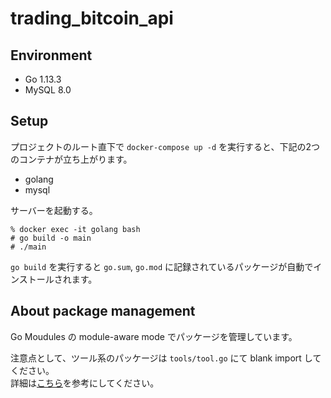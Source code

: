 # trading_bitcoin_api

## Environment
- Go 1.13.3
- MySQL 8.0

## Setup
プロジェクトのルート直下で `docker-compose up -d` を実行すると、下記の2つのコンテナが立ち上がります。

- golang
- mysql

サーバーを起動する。

```
% docker exec -it golang bash
# go build -o main
# ./main
```

`go build` を実行すると `go.sum`, `go.mod` に記録されているパッケージが自動でインストールされます。

## About package management
Go Moudules の module-aware mode でパッケージを管理しています。

注意点として、ツール系のパッケージは `tools/tool.go` にて blank import してください。  
詳細は[こちら](https://marcofranssen.nl/manage-go-tools-via-go-modules/)を参考にしてください。
